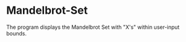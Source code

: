 Mandelbrot-Set
==============

The program displays the Mandelbrot Set with "X's" within user-input bounds.
